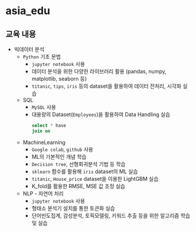 # asia_edu
## 교육 내용
- 빅데이터 분석
  - `Python` 기초 문법
    + `jupyter notebook` 사용
    + 데이터 분석을 위한 다양한 라이브러리 활용 (pandas, numpy, matplotlib, seaborn 등)
    + `titanic`, `tips`, `iris` 등의 dataset을 활용하여 데이터 전처리, 시각화 실습
  - SQL
    - `MySQL` 사용
    - 대용량의 Dataset(`Employees`)을 활용하여 Data Handling 실습
      ```SQL
      select * have 
      join on
      ```
  - MachineLearning
    - `Google colab`, `github` 사용
    - ML의 기본적인 개념 학습
    - `Decision tree`, 선형회귀분석 기법 등 학습
    - `sklearn` 함수를 활용해 `iris` dataset의 ML 실습
    - `titanic`, `House_price` dataset을 이용한 LightGBM 실습
    - K_fold를 활용한 RMSE, MSE 값 조정 실습
  - NLP - 자연어 처리
    - `jupyter notebook` 사용
    - 형태소 분석기 설치를 통한 토큰화 실습
    - 단어빈도집계, 감성분석, 토픽모델링, 키워드 추출 등을 위한 알고리즘 학습 및 실습
